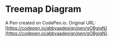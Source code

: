 # Treemap Diagram

A Pen created on CodePen.io. Original URL: [https://codepen.io/abbyaadesign/pen/gOBgjgN](https://codepen.io/abbyaadesign/pen/gOBgjgN).

